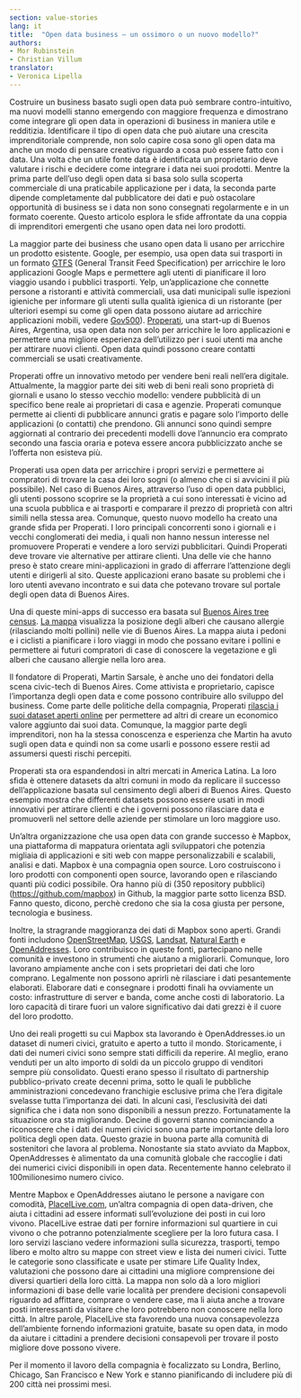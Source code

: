 ```yaml
---
section: value-stories
lang: it
title:  "Open data business – un ossimoro o un nuovo modello?"
authors:
- Mor Rubinstein
- Christian Villum
translator:
- Veronica Lipella
---
```


Costruire un business basato sugli open data può sembrare contro-intuitivo, ma nuovi modelli stanno emergendo con maggiore frequenza e dimostrano come integrare gli open data in operazioni di business in maniera utile e redditizia. Identificare il tipo di open data che può aiutare una crescita imprenditoriale comprende, non solo capire cosa sono gli open data ma anche un modo di pensare creativo riguardo a cosa può essere fatto con i data. Una volta che un utile fonte data è identificata un proprietario deve valutare i rischi e decidere come integrare i data nei suoi prodotti. Mentre la prima parte dell’uso degli open data si basa solo sulla scoperta commerciale di una praticabile applicazione per i data, la seconda parte dipende completamente dal pubblicatore dei dati e può ostacolare opportunità di business se i data non sono consegnati regolarmente e in un formato coerente. Questo articolo esplora le sfide affrontate da una coppia di imprenditori emergenti che usano open data nei loro prodotti.

La maggior parte dei business che usano open data li usano per arricchire un prodotto esistente. Google, per esempio, usa open data sui trasporti in un formato [GTFS](http://en.wikipedia.org/wiki/General_Transit_Feed_Specification) (General Transit Feed Specification) per arricchire le loro applicazioni Google Maps e permettere agli utenti di pianificare il loro viaggio usando i pubblici trasporti. Yelp, un’applicazione che connette persone a ristoranti e attività commerciali, usa dati municipali sulle ispezioni igieniche per informare gli utenti sulla qualità igienica di un ristorante (per ulteriori esempi su come gli open data possono aiutare ad arricchire applicazioni mobili, vedere [Gov500](http://www.opendata500.com)). [Properati](http://properati.com), una start-up di Buenos Aires, Argentina, usa open data non solo per arricchire le loro applicazioni e permettere una migliore esperienza dell’utilizzo per i suoi utenti ma anche per attirare nuovi clienti. Open data quindi possono creare contatti commerciali se usati creativamente.

Properati offre un innovativo metodo per vendere beni reali nell’era digitale. Attualmente, la maggior parte dei siti web di beni reali sono proprietà di giornali e usano lo stesso vecchio modello: vendere pubblicità di un specifico bene reale ai proprietari di casa e agenzie. Properati comunque permette ai clienti di pubblicare annunci gratis e pagare solo l’importo delle applicazioni (o contatti) che prendono. Gli annunci sono quindi sempre aggiornati al contrario dei precedenti modelli dove l’annuncio era comprato secondo una fascia oraria e poteva essere ancora pubblicizzato anche se l’offerta non esisteva più.

Properati usa open data per arricchire i propri servizi e permettere ai compratori di trovare la casa dei loro sogni (o almeno che ci si avvicini il più possibile). Nel caso di Buenos Aires, attraverso l’uso di open data pubblici, gli utenti possono scoprire se la proprietà a cui sono interessati è vicino ad una scuola pubblica e ai trasporti e comparare il prezzo di proprietà con altri simili nella stessa area.
Comunque, questo nuovo modello ha creato una grande sfida per Properati. I loro principali concorrenti sono i giornali e i vecchi conglomerati dei media, i quali non hanno nessun interesse nel promuovere Properati e vendere a loro servizi pubblicitari. Quindi Properati deve trovare vie alternative per attirare clienti. Una delle vie che hanno preso è stato creare mini-applicazioni in grado di afferrare l’attenzione degli utenti e dirigerli al sito. Queste applicazioni erano basate su problemi che i loro utenti avevano incontrato e sui data che potevano trovare sul portale degli open data di Buenos Aires.

Una di queste mini-apps di successo era basata sul [Buenos Aires tree census](http://data.buenosaires.gob.ar/dataset/censo-arbolado). [La mappa](https://properati-blog.s3-us-west-2.amazonaws.com/AR/platanos/platanos.html?z=13&coords=-34.60982870255729,-58.44108581542969) visualizza la posizione degli alberi che causano allergie (rilasciando molti pollini) nelle vie di Buenos Aires. La mappa aiuta i pedoni e i ciclisti a pianificare i loro viaggi in modo che possano evitare i pollini e permettere ai futuri compratori di case di conoscere la vegetazione e gli alberi che causano allergie nella loro area. 

Il fondatore di Properati, Martin Sarsale, è anche uno dei fondatori della scena civic-tech di Buenos Aires. Come attivista e proprietario, capisce l’importanza degli open data e come possono contribuire allo sviluppo del business. Come parte delle politiche della compagnia, Properati [rilascia i suoi dataset aperti online](http://www.properati.com.ar/data) per permettere ad altri di creare un economico valore aggiunto dai suoi data. Comunque, la maggior parte degli imprenditori, non ha la stessa conoscenza e esperienza che Martin ha avuto sugli open data e quindi non sa come usarli e possono essere restii ad assumersi questi rischi percepiti.

Properati sta ora espandendosi in altri mercati in America Latina. La loro sfida è ottenere datasets da altri comuni in modo da replicare il successo dell’applicazione basata sul censimento degli alberi di Buenos Aires. Questo esempio mostra che differenti datasets possono essere usati in modi innovativi per attirare clienti e che i governi possono rilasciare data e promuoverli nel settore delle aziende per stimolare un loro maggiore uso.

Un’altra organizzazione che usa open data con grande successo è Mapbox, una piattaforma di mappatura orientata agli sviluppatori che potenzia migliaia di applicazioni e siti web con mappe personalizzabili e scalabili, analisi e dati. Mapbox è una compagnia open source. Loro costruiscono i loro prodotti con componenti open source, lavorando open e rilasciando quanti più codici possibile. Ora hanno più di (350 repository pubblici)(https://github.com/mapbox) in Github, la maggior parte sotto licenza BSD. Fanno questo, dicono, perchè credono che sia la cosa giusta per persone, tecnologia e business.

Inoltre, la stragrande maggioranza dei dati di Mapbox sono aperti. Grandi fonti includono [OpenStreetMap](http://www.openstreetmap.org/), [USGS](http://www.usgs.gov/), [Landsat](http://landsat.usgs.gov/), [Natural Earth](http://www.naturalearthdata.com/) e [OpenAddresses](http://openaddresses.io/). Loro contribuisco in queste fonti, partecipano nelle comunità e investono in strumenti che aiutano a migliorarli. Comunque, loro lavorano ampiamente anche con i sets proprietari dei dati che loro comprano. Legalmente non possono aprirli nè rilasciare i dati pesantemente elaborati. Elaborare dati e consegnare i prodotti finali ha ovviamente un costo: infrastrutture di server e banda, come anche costi di laboratorio. La loro capacità di tirare fuori un valore significativo dai dati grezzi è il cuore del loro prodotto.

Uno dei reali progetti su cui Mapbox sta lavorando è OpenAddresses.io un dataset di numeri civici, gratuito e aperto a tutto il mondo. Storicamente, i dati dei numeri civici sono sempre stati difficili da reperire. Al meglio, erano venduti per un alto importo di soldi da un piccolo gruppo di venditori sempre più consolidato. Questi erano spesso il risultato di partnership pubblico-privato create decenni prima, sotto le quali le pubbliche amministrazioni concedevano franchigie esclusive prima che l’era digitale svelasse tutta l’importanza dei dati. In alcuni casi, l’esclusività dei dati significa che i data non sono disponibili a nessun prezzo. Fortunatamente la situazione ora sta migliorando. Decine di governi stanno cominciando a riconoscere che i dati dei numeri civici sono una parte importante della loro politica degli open data. Questo grazie in buona parte alla comunità di sostenitori che lavora al problema. Nonostante sia stato avviato da Mapbox, OpenAddresses è alimentato da una comunità globale che raccoglie i dati dei numerici civici disponibili in open data. Recentemente hanno celebrato il 100milionesimo numero civico.

Mentre Mapbox e OpenAddresses aiutano le persone a navigare con comodità, [PlaceILive.com](http://placeilive.com/), un’altra compagnia di open data-driven, che aiuta i cittadini ad essere informati sull’evoluzione dei posti in cui loro vivono. PlaceILive estrae dati per fornire informazioni sul quartiere in cui vivono o che potranno potenzialmente scegliere per la loro futura casa. I loro servizi lasciano vedere informazioni sulla sicurezza, trasporti, tempo libero e molto altro su mappe con street view e lista dei numeri civici. Tutte le categorie sono classificate e usate per stimare Life Quality Index, valutazioni che possono dare ai cittadini una migliore comprensione dei diversi quartieri della loro città. La mappa non solo dà a loro migliori informazioni di base delle varie località per prendere decisioni consapevoli riguardo ad affittare, comprare o vendere case, ma li aiuta anche a trovare posti interessanti da visitare che loro potrebbero non conoscere nella loro città. In altre parole, PlaceILive sta favorendo una nuova consapevolezza dell’ambiente fornendo informazioni gratuite, basate su open data, in modo da aiutare i cittadini a prendere decisioni consapevoli per trovare il posto migliore dove possono vivere.

Per il momento il lavoro della compagnia è focalizzato su Londra, Berlino, Chicago, San Francisco e New York e stanno pianificando di includere più di 200 città nei prossimi mesi.
